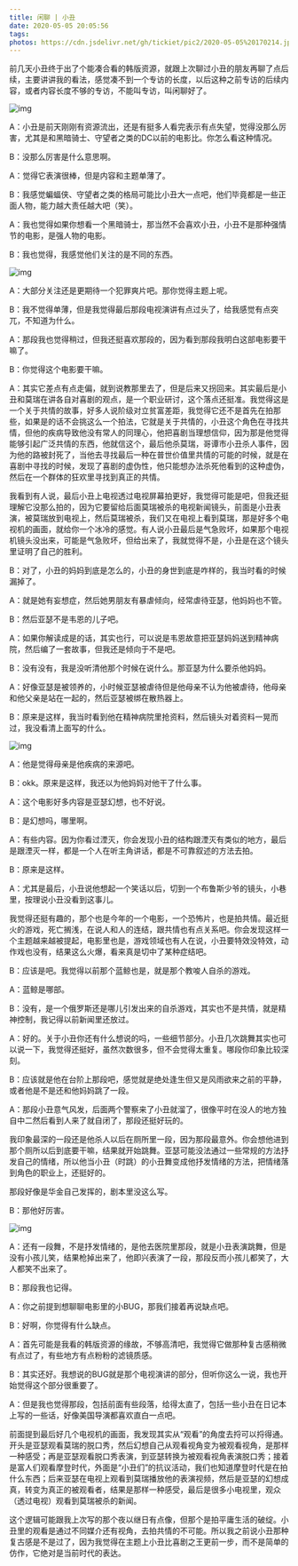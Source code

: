 ```yaml
---
title: 闲聊 | 小丑
date: 2020-05-05 20:05:56
tags:
photos: https://cdn.jsdelivr.net/gh/tickiet/pic2/2020-05-05%20170214.jpg
---
```


前几天小丑终于出了个能凑合看的韩版资源，就跟上次聊过小丑的朋友再聊了点后续，主要讲讲我的看法，感觉凑不到一个专访的长度，以后这种之前专访的后续内容，或者内容长度不够的专访，不能叫专访，叫闲聊好了。

![img](https://cdn.jsdelivr.net/gh/tickiet/pic2/2020-05-05%20170207.jpg)

A：小丑是前天刚刚有资源流出，还是有挺多人看完表示有点失望，觉得没那么厉害，尤其是和黑暗骑士、守望者之类的DC以前的电影比。你怎么看这种情况。


B：没那么厉害是什么意思啊。


A：觉得它表演很棒，但是内容和主题单薄了。


B：我感觉蝙蝠侠、守望者之类的格局可能比小丑大一点吧，他们毕竟都是一些正面人物，能力越大责任越大吧（笑）。


A：我也觉得如果你想看一个黑暗骑士，那当然不会喜欢小丑，小丑不是那种强情节的电影，是强人物的电影。


B：我也觉得，我感觉他们关注的是不同的东西。

![img](https://cdn.jsdelivr.net/gh/tickiet/pic2/2020-05-05%20170211.jpg)

A：大部分关注还是更期待一个犯罪爽片吧。那你觉得主题上呢。


B：我不觉得单薄，但是我觉得最后那段电视演讲有点过头了，给我感觉有点突兀，不知道为什么。


A：那段我也觉得稍过，但我还挺喜欢那段的，因为看到那段我明白这部电影要干嘛了。


B：你觉得这个电影要干嘛。


A：其实它差点有点走偏，就到说教那里去了，但是后来又拐回来。其实最后是小丑和莫瑞在讲各自对喜剧的观点，是一个职业研讨，这个落点还挺准。我觉得这是一个关于共情的故事，好多人说阶级对立贫富差距，我觉得它还不是首先在拍那些，如果是的话不会挑这么一个拍法，它就是关于共情的，小丑这个角色在寻找共情，但他的疾病导致他没有常人的同理心，他把喜剧当理想信仰，因为那是他觉得能够引起广泛共情的东西，他就信这个，最后他杀莫瑞，哥谭市小丑杀人事件，因为他的路被封死了，当他去寻找最后一种在普世价值里共情的可能的时候，就是在喜剧中寻找的时候，发现了喜剧的虚伪性，他只能想办法杀死他看到的这种虚伪，然后在一个群体的狂欢里寻找到真正的共情。


我看到有人说，最后小丑上电视透过电视屏幕拍更好，我觉得可能是吧，但我还挺理解它没那么拍的，因为它要留给后面莫瑞被杀的电视新闻镜头，前面是小丑表演，被莫瑞放到电视上，然后莫瑞被杀，我们又在电视上看到莫瑞，那是好多个电视机的画面，就给你一个冰冷的感觉。有人说小丑最后是气急败坏，如果那个电视机镜头没出来，可能是气急败坏，但给出来了，我就觉得不是，小丑是在这个镜头里证明了自己的胜利。


B：对了，小丑的妈妈到底是怎么的，小丑的身世到底是咋样的，我当时看的时候漏掉了。


A：就是她有妄想症，然后她男朋友有暴虐倾向，经常虐待亚瑟，他妈妈也不管。


B：然后亚瑟不是韦恩的儿子吧。


A：如果你解读成是的话，其实也行，可以说是韦恩故意把亚瑟妈妈送到精神病院，然后编了一套故事，但我还是倾向于不是吧。


B：没有没有，我是没听清他那个时候在说什么。那亚瑟为什么要杀他妈妈。


A：好像亚瑟是被领养的，小时候亚瑟被虐待但是他母亲不认为他被虐待，他母亲和他父亲是站在一起的，然后亚瑟被绑在散热器上。


B：原来是这样，我当时看到他在精神病院里抢资料，然后镜头对着资料一晃而过，我没看清上面写的什么。

![img](https://cdn.jsdelivr.net/gh/tickiet/pic2/2020-05-05%20170214.jpg)

A：他是觉得母亲是他疾病的来源吧。


B：okk。原来是这样，我还以为他妈妈对他干了什么事。


A：这个电影好多内容是亚瑟幻想，也不好说。


B：是幻想吗，哪里啊。


A：有些内容。因为你看过湮灭，你会发现小丑的结构跟湮灭有类似的地方，最后是跟湮灭一样，都是一个人在听主角讲话，都是不可靠叙述的方法去拍。


B：原来是这样。


A：尤其是最后，小丑说他想起一个笑话以后，切到一个布鲁斯少爷的镜头，小巷里，按理说小丑没看到这事儿。


我觉得还挺有趣的，那个也是今年的一个电影，一个恐怖片，也是拍共情。最近挺火的游戏，死亡搁浅，在说人和人的连结，跟共情也有点关系吧。你会发现这样一个主题越来越被提起，电影里也是，游戏领域也有人在说，小丑要特效没特效，动作戏也没有，结果这么火爆，看来真是切中了某种症结吧。


B：应该是吧。我觉得以前那个蓝鲸也是，就是那个教唆人自杀的游戏。


A：蓝鲸是哪部。


B：没有，是一个俄罗斯还是哪儿引发出来的自杀游戏，其实也不是共情，就是精神控制，我记得以前新闻里还放过。


A：好的。关于小丑你还有什么想说的吗，一些细节部分。小丑几次跳舞其实也可以说一下，我觉得还挺好，虽然次数很多，但不会觉得太重复。哪段你印象比较深刻。


B：应该就是他在台阶上那段吧，感觉就是绝处逢生但又是风雨欲来之前的平静，或者他是不是还和他妈妈跳了一段。


A：那段小丑意气风发，后面两个警察来了小丑就溜了，很像平时在没人的地方独自中二然后看到人来了就自闭了，那段还挺好玩的。


我印象最深的一段还是他杀人以后在厕所里一段，因为那段最意外。你会想他进到那个厕所以后到底要干嘛，结果就开始跳舞。亚瑟可能没法通过一些常规的方法抒发自己的情绪，所以他当小丑（时跳）的小丑舞变成他抒发情绪的方法，把情绪落到角色的职业上，还挺好的。


那段好像是华金自己发挥的，剧本里没这么写。


B：那他好厉害。

![img](https://cdn.jsdelivr.net/gh/tickiet/pic2/2020-05-05%20170219.jpg)

A：还有一段舞，不是抒发情绪的，是他去医院里那段，就是小丑表演跳舞，但是没有小孩儿笑，结果枪掉出来了，他即兴表演了一段，那段反而小孩儿都笑了，大人都笑不出来了。


B：那段我也记得。


A：你之前提到想聊聊电影里的小BUG，那我们接着再说缺点吧。


B：好啊，你觉得有什么缺点。


A：首先可能是我看的韩版资源的缘故，不够高清吧，我觉得它做那种复古感稍微有点过了，有些地方有点粉粉的滤镜质感。


B：其实还好。我想说的BUG就是那个电视演讲的部分，但听你这么一说，我也开始觉得这个部分很重要了。


A：但是我也觉得那段，包括前面有些段落，给得太直了，包括一些小丑在日记本上写的一些话，好像美国导演都喜欢直白一点吧。


前面提到最后好几个电视机的画面，我发现其实从“观看”的角度去捋可以捋得通。开头是亚瑟观看莫瑞的脱口秀，然后幻想自己从观看视角变为被观看视角，是那样一种感受；再是亚瑟观看脱口秀表演，到亚瑟转换为被观看视角表演脱口秀；接着是富人们观看摩登时代，外面是“小丑们”的抗议活动，我们也知道摩登时代是在拍什么东西；后来亚瑟在电视上观看到莫瑞播放他的表演视频，然后是亚瑟的幻想成真，转变为真正的被观看者，结果是那样一种感受，最后是很多小电视里，观众（透过电视）观看到莫瑞被杀的新闻。


这个逻辑可能跟我上次写的那个夜以继日有点像，但那个是拍平庸生活的破绽。小丑里的观看是通过不同媒介还有视角，去拍共情的不可能。所以我之前说小丑那种复古感是不是过了，因为我觉得在主题上小丑比喜剧之王更前一步，而不是简单的仿作，它绝对是当前时代的表达。